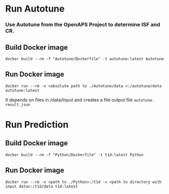 # Run Autotune
### Use Autotune from the OpenAPS Project to determine ISF and CR.

## Build Docker image
`docker build --rm -f "Autotune/Dockerfile" -t autotune:latest Autotune`

## Run Docker image
`docker run --rm -v <absolute path to ./Autotune/data >:/autotune/data autotune:latest`


It depends on files in /data/Input and creates a file output file `autotune-result.json`

# Run Prediction
### 

## Build Docker image
`docker build --rm -f "Python/Dockerfile" -t t1d:latest Python`

## Run Docker image
`docker run --rm -v <path to ./Python>:/t1d -v <path to directory with input data>:/t1d/data t1d:latest`

